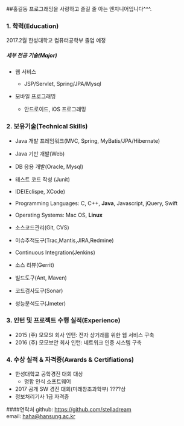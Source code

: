##홍길동
프로그래밍을 사랑하고 즐길 줄 아는 엔지니어입니다^^^.

### 1. 학력(Education)

2017.2월 한성대학교 컴퓨터공학부 졸업 예정

##### 세부 전공 기술(Major)

* 웹 서비스
  * JSP/Servlet, Spring/JPA/Mysql

* 모바일 프로그래밍
  * 안드로이드, iOS 프로그래밍


### 2. 보유기술(Technical Skills)
* Java 개발 프레임워크(MVC, Spring, MyBatis/JPA/Hibernate)
* Java 기반 개발(Web)
* DB 응용 개발(Oracle, Mysql)  
* 테스트 코드 작성 (Junit)   
* IDE(Eclispe, XCode)   

* Programming Languages: C, C++, __Java__, Javascript, jQuery, Swift  
* Operating Systems: Mac OS, __Linux__
 
* 소스코드관리(Git, CVS)
* 이슈추적도구(Trac,Mantis,JIRA,Redmine)
* Continuous Integration(Jenkins)
* 소스 리뷰(Gerrit)
* 빌드도구(Ant, Maven)
* 코드검사도구(Sonar)
* 성능분석도구(Jmeter)

### 3. 인턴 및 프로젝트 수행 실적(Experience)
*  2015 (주) 모모SI 회사 인턴:  전자 상거래를 위한 웹 서비스 구축
*  2016 (주) 모모보안 회사 인턴: 네트워크 인증 시스템 구축

### 4. 수상 실적 & 자격증(Awards & Certifiations)
* 한성대학교 공학경진 대회 대상
  * 명함 인식 소프트웨어
* 2017 공개 SW 경진 대회(미래창조과학부) ????상
* 정보처리기사 1급 자격증


####연락처
github: https://github.com/stelladream  
email: haha@hansung.ac.kr
